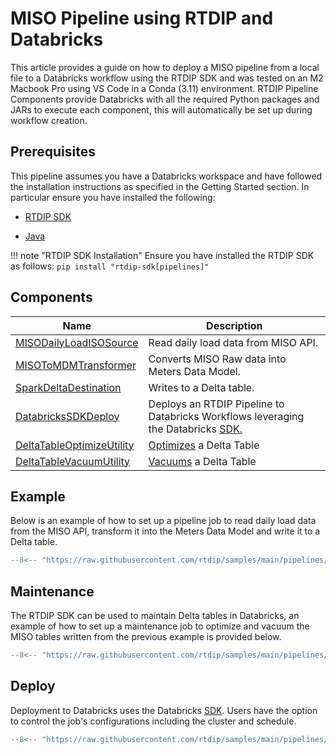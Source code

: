 # MISO Pipeline using RTDIP and Databricks
This article provides a guide on how to deploy a MISO pipeline from a local file to a Databricks workflow using the RTDIP SDK and was tested on an M2 Macbook Pro using VS Code in a Conda (3.11) environment. RTDIP Pipeline Components provide Databricks with all the required Python packages and JARs to execute each component, this will automatically be set up during workflow creation.

## Prerequisites
This pipeline assumes you have a Databricks workspace and have followed the installation instructions as specified in the Getting Started section. In particular ensure you have installed the following:

* [RTDIP SDK](../../../../../getting-started/installation.md#installing-the-rtdip-sdk)

* [Java](../../../../../getting-started/installation.md#java)

!!! note "RTDIP SDK Installation"
    Ensure you have installed the RTDIP SDK as follows:
    ```
    pip install "rtdip-sdk[pipelines]"
    ```

## Components
|Name|Description|
|---------------------------|----------------------|
|[MISODailyLoadISOSource](../../../../code-reference/pipelines/sources/spark/iso/miso_daily_load_iso.md)|Read daily load data from MISO API.|
|[MISOToMDMTransformer](../../../../code-reference/pipelines/transformers/spark/iso/miso_to_mdm.md)|Converts MISO Raw data into Meters Data Model.|
|[SparkDeltaDestination](../../../../code-reference/pipelines/destinations/spark/delta.md)|Writes to a Delta table.|
|[DatabricksSDKDeploy](../../../../code-reference/pipelines/deploy/databricks.md)|Deploys an RTDIP Pipeline to Databricks Workflows leveraging the Databricks [SDK.](https://docs.databricks.com/dev-tools/sdk-python.html)|
|[DeltaTableOptimizeUtility](../../../../code-reference/pipelines/utilities/spark/delta_table_optimize.md)|[Optimizes](https://docs.delta.io/latest/optimizations-oss.html) a Delta Table|
|[DeltaTableVacuumUtility](../../../../code-reference/pipelines/utilities/spark/delta_table_vacuum.md)|[Vacuums](https://docs.delta.io/latest/delta-utility.html#-delta-vacuum) a Delta Table|

## Example
Below is an example of how to set up a pipeline job to read daily load data from the MISO API, transform it into the Meters Data Model and write it to a Delta table.
```python
--8<-- "https://raw.githubusercontent.com/rtdip/samples/main/pipelines/deploy/MISODailyLoad-Batch-Pipeline-Databricks/pipeline.py"
```

## Maintenance
The RTDIP SDK can be used to maintain Delta tables in Databricks, an example of how to set up a maintenance job to optimize and vacuum the MISO tables written from the previous example is provided below.
```python
--8<-- "https://raw.githubusercontent.com/rtdip/samples/main/pipelines/deploy/MISODailyLoad-Batch-Pipeline-Databricks/maintenance.py"
```

## Deploy
Deployment to Databricks uses the Databricks [SDK](https://docs.databricks.com/en/dev-tools/sdk-python.html). Users have the option to control the job's configurations including the cluster and schedule.
```python
--8<-- "https://raw.githubusercontent.com/rtdip/samples/main/pipelines/deploy/MISODailyLoad-Batch-Pipeline-Databricks/deploy.py"
```
